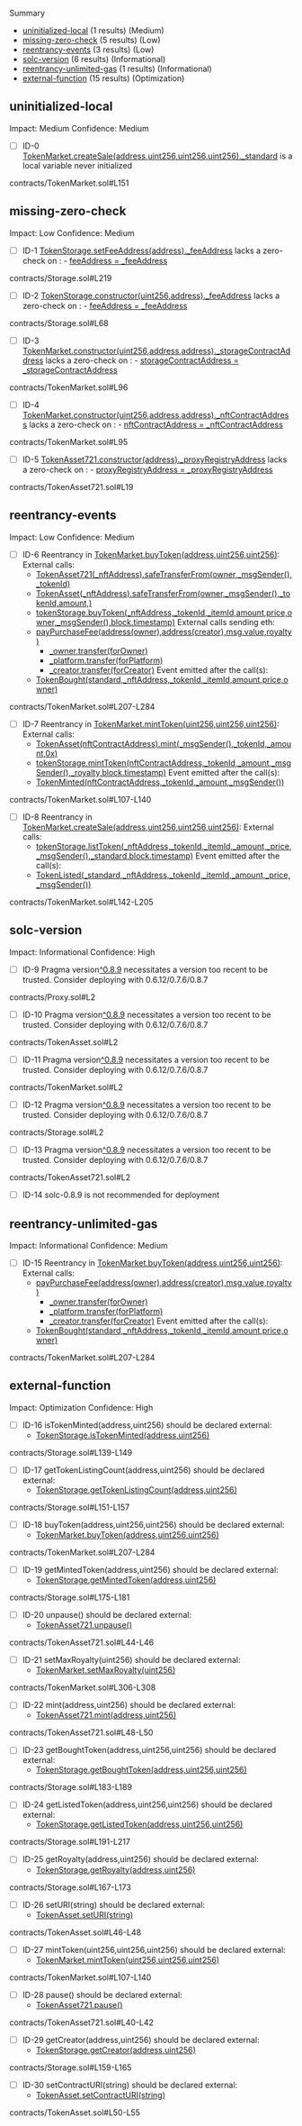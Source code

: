 Summary
 - [uninitialized-local](#uninitialized-local) (1 results) (Medium)
 - [missing-zero-check](#missing-zero-check) (5 results) (Low)
 - [reentrancy-events](#reentrancy-events) (3 results) (Low)
 - [solc-version](#solc-version) (6 results) (Informational)
 - [reentrancy-unlimited-gas](#reentrancy-unlimited-gas) (1 results) (Informational)
 - [external-function](#external-function) (15 results) (Optimization)
## uninitialized-local
Impact: Medium
Confidence: Medium
 - [ ] ID-0
[TokenMarket.createSale(address,uint256,uint256,uint256)._standard](contracts/TokenMarket.sol#L151) is a local variable never initialized

contracts/TokenMarket.sol#L151


## missing-zero-check
Impact: Low
Confidence: Medium
 - [ ] ID-1
[TokenStorage.setFeeAddress(address)._feeAddress](contracts/Storage.sol#L219) lacks a zero-check on :
		- [feeAddress = _feeAddress](contracts/Storage.sol#L220)

contracts/Storage.sol#L219


 - [ ] ID-2
[TokenStorage.constructor(uint256,address)._feeAddress](contracts/Storage.sol#L68) lacks a zero-check on :
		- [feeAddress = _feeAddress](contracts/Storage.sol#L72)

contracts/Storage.sol#L68


 - [ ] ID-3
[TokenMarket.constructor(uint256,address,address)._storageContractAddress](contracts/TokenMarket.sol#L96) lacks a zero-check on :
		- [storageContractAddress = _storageContractAddress](contracts/TokenMarket.sol#L103)

contracts/TokenMarket.sol#L96


 - [ ] ID-4
[TokenMarket.constructor(uint256,address,address)._nftContractAddress](contracts/TokenMarket.sol#L95) lacks a zero-check on :
		- [nftContractAddress = _nftContractAddress](contracts/TokenMarket.sol#L102)

contracts/TokenMarket.sol#L95


 - [ ] ID-5
[TokenAsset721.constructor(address)._proxyRegistryAddress](contracts/TokenAsset721.sol#L19) lacks a zero-check on :
		- [proxyRegistryAddress = _proxyRegistryAddress](contracts/TokenAsset721.sol#L26)

contracts/TokenAsset721.sol#L19


## reentrancy-events
Impact: Low
Confidence: Medium
 - [ ] ID-6
Reentrancy in [TokenMarket.buyToken(address,uint256,uint256)](contracts/TokenMarket.sol#L207-L284):
	External calls:
	- [TokenAsset721(_nftAddress).safeTransferFrom(owner,_msgSender(),_tokenId)](contracts/TokenMarket.sol#L238-L242)
	- [TokenAsset(_nftAddress).safeTransferFrom(owner,_msgSender(),_tokenId,amount,)](contracts/TokenMarket.sol#L251-L257)
	- [tokenStorage.buyToken(_nftAddress,_tokenId,_itemId,amount,price,owner,_msgSender(),block.timestamp)](contracts/TokenMarket.sol#L264-L273)
	External calls sending eth:
	- [payPurchaseFee(address(owner),address(creator),msg.value,royalty)](contracts/TokenMarket.sol#L262)
		- [_owner.transfer(forOwner)](contracts/TokenMarket.sol#L299)
		- [_platform.transfer(forPlatform)](contracts/TokenMarket.sol#L300)
		- [_creator.transfer(forCreator)](contracts/TokenMarket.sol#L302)
	Event emitted after the call(s):
	- [TokenBought(standard,_nftAddress,_tokenId,_itemId,amount,price,owner)](contracts/TokenMarket.sol#L275-L283)

contracts/TokenMarket.sol#L207-L284


 - [ ] ID-7
Reentrancy in [TokenMarket.mintToken(uint256,uint256,uint256)](contracts/TokenMarket.sol#L107-L140):
	External calls:
	- [TokenAsset(nftContractAddress).mint(_msgSender(),_tokenId,_amount,0x)](contracts/TokenMarket.sol#L123-L128)
	- [tokenStorage.mintToken(nftContractAddress,_tokenId,_amount,_msgSender(),_royalty,block.timestamp)](contracts/TokenMarket.sol#L130-L137)
	Event emitted after the call(s):
	- [TokenMinted(nftContractAddress,_tokenId,_amount,_msgSender())](contracts/TokenMarket.sol#L139)

contracts/TokenMarket.sol#L107-L140


 - [ ] ID-8
Reentrancy in [TokenMarket.createSale(address,uint256,uint256,uint256)](contracts/TokenMarket.sol#L142-L205):
	External calls:
	- [tokenStorage.listToken(_nftAddress,_tokenId,_itemId,_amount,_price,_msgSender(),_standard,block.timestamp)](contracts/TokenMarket.sol#L185-L194)
	Event emitted after the call(s):
	- [TokenListed(_standard,_nftAddress,_tokenId,_itemId,_amount,_price,_msgSender())](contracts/TokenMarket.sol#L196-L204)

contracts/TokenMarket.sol#L142-L205


## solc-version
Impact: Informational
Confidence: High
 - [ ] ID-9
Pragma version[^0.8.9](contracts/Proxy.sol#L2) necessitates a version too recent to be trusted. Consider deploying with 0.6.12/0.7.6/0.8.7

contracts/Proxy.sol#L2


 - [ ] ID-10
Pragma version[^0.8.9](contracts/TokenAsset.sol#L2) necessitates a version too recent to be trusted. Consider deploying with 0.6.12/0.7.6/0.8.7

contracts/TokenAsset.sol#L2


 - [ ] ID-11
Pragma version[^0.8.9](contracts/TokenMarket.sol#L2) necessitates a version too recent to be trusted. Consider deploying with 0.6.12/0.7.6/0.8.7

contracts/TokenMarket.sol#L2


 - [ ] ID-12
Pragma version[^0.8.9](contracts/Storage.sol#L2) necessitates a version too recent to be trusted. Consider deploying with 0.6.12/0.7.6/0.8.7

contracts/Storage.sol#L2


 - [ ] ID-13
Pragma version[^0.8.9](contracts/TokenAsset721.sol#L2) necessitates a version too recent to be trusted. Consider deploying with 0.6.12/0.7.6/0.8.7

contracts/TokenAsset721.sol#L2


 - [ ] ID-14
solc-0.8.9 is not recommended for deployment

## reentrancy-unlimited-gas
Impact: Informational
Confidence: Medium
 - [ ] ID-15
Reentrancy in [TokenMarket.buyToken(address,uint256,uint256)](contracts/TokenMarket.sol#L207-L284):
	External calls:
	- [payPurchaseFee(address(owner),address(creator),msg.value,royalty)](contracts/TokenMarket.sol#L262)
		- [_owner.transfer(forOwner)](contracts/TokenMarket.sol#L299)
		- [_platform.transfer(forPlatform)](contracts/TokenMarket.sol#L300)
		- [_creator.transfer(forCreator)](contracts/TokenMarket.sol#L302)
	Event emitted after the call(s):
	- [TokenBought(standard,_nftAddress,_tokenId,_itemId,amount,price,owner)](contracts/TokenMarket.sol#L275-L283)

contracts/TokenMarket.sol#L207-L284


## external-function
Impact: Optimization
Confidence: High
 - [ ] ID-16
isTokenMinted(address,uint256) should be declared external:
	- [TokenStorage.isTokenMinted(address,uint256)](contracts/Storage.sol#L139-L149)

contracts/Storage.sol#L139-L149


 - [ ] ID-17
getTokenListingCount(address,uint256) should be declared external:
	- [TokenStorage.getTokenListingCount(address,uint256)](contracts/Storage.sol#L151-L157)

contracts/Storage.sol#L151-L157


 - [ ] ID-18
buyToken(address,uint256,uint256) should be declared external:
	- [TokenMarket.buyToken(address,uint256,uint256)](contracts/TokenMarket.sol#L207-L284)

contracts/TokenMarket.sol#L207-L284


 - [ ] ID-19
getMintedToken(address,uint256) should be declared external:
	- [TokenStorage.getMintedToken(address,uint256)](contracts/Storage.sol#L175-L181)

contracts/Storage.sol#L175-L181


 - [ ] ID-20
unpause() should be declared external:
	- [TokenAsset721.unpause()](contracts/TokenAsset721.sol#L44-L46)

contracts/TokenAsset721.sol#L44-L46


 - [ ] ID-21
setMaxRoyalty(uint256) should be declared external:
	- [TokenMarket.setMaxRoyalty(uint256)](contracts/TokenMarket.sol#L306-L308)

contracts/TokenMarket.sol#L306-L308


 - [ ] ID-22
mint(address,uint256) should be declared external:
	- [TokenAsset721.mint(address,uint256)](contracts/TokenAsset721.sol#L48-L50)

contracts/TokenAsset721.sol#L48-L50


 - [ ] ID-23
getBoughtToken(address,uint256,uint256) should be declared external:
	- [TokenStorage.getBoughtToken(address,uint256,uint256)](contracts/Storage.sol#L183-L189)

contracts/Storage.sol#L183-L189


 - [ ] ID-24
getListedToken(address,uint256,uint256) should be declared external:
	- [TokenStorage.getListedToken(address,uint256,uint256)](contracts/Storage.sol#L191-L217)

contracts/Storage.sol#L191-L217


 - [ ] ID-25
getRoyalty(address,uint256) should be declared external:
	- [TokenStorage.getRoyalty(address,uint256)](contracts/Storage.sol#L167-L173)

contracts/Storage.sol#L167-L173


 - [ ] ID-26
setURI(string) should be declared external:
	- [TokenAsset.setURI(string)](contracts/TokenAsset.sol#L46-L48)

contracts/TokenAsset.sol#L46-L48


 - [ ] ID-27
mintToken(uint256,uint256,uint256) should be declared external:
	- [TokenMarket.mintToken(uint256,uint256,uint256)](contracts/TokenMarket.sol#L107-L140)

contracts/TokenMarket.sol#L107-L140


 - [ ] ID-28
pause() should be declared external:
	- [TokenAsset721.pause()](contracts/TokenAsset721.sol#L40-L42)

contracts/TokenAsset721.sol#L40-L42


 - [ ] ID-29
getCreator(address,uint256) should be declared external:
	- [TokenStorage.getCreator(address,uint256)](contracts/Storage.sol#L159-L165)

contracts/Storage.sol#L159-L165


 - [ ] ID-30
setContractURI(string) should be declared external:
	- [TokenAsset.setContractURI(string)](contracts/TokenAsset.sol#L50-L55)

contracts/TokenAsset.sol#L50-L55


